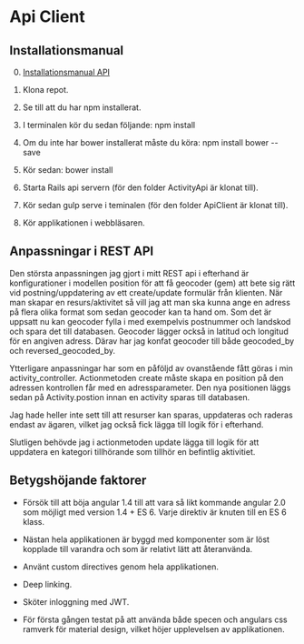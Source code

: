 # Api Client

## Installationsmanual

0. [Installationsmanual API](https://github.com/SheriefBadran/ActivityApi)

1. Klona repot.
2. Se till att du har npm installerat.
3. I terminalen kör du sedan följande:
npm install

4. Om du inte har bower installerat måste du köra:
npm install bower --save

5. Kör sedan:
bower install

6. Starta Rails api servern (för den folder ActivityApi är klonat till).

7. Kör sedan gulp serve i teminalen (för den folder ApiClient är klonat till).

8. Kör applikationen i webbläsaren.

## Anpassningar i REST API

Den största anpassningen jag gjort i mitt REST api i efterhand är konfigurationer i modellen position för att få geocoder (gem) att bete sig rätt
vid postning/uppdatering av ett create/update formulär från klienten. När man skapar en resurs/aktivitet så vill jag att man ska kunna ange en adress
på flera olika format som sedan geocoder kan ta hand om. Som det är uppsatt nu kan geocoder fylla i med exempelvis postnummer och landskod och
spara det till databasen. Geocoder lägger också in latitud och longitud för en angiven adress. Därav har jag konfat geocoder till både geocoded_by
och reversed_geocoded_by.

Ytterligare anpassningar har som en påföljd av ovanstående fått göras i min activity_controller. Actionmetoden create måste skapa en position
på den adressen kontrollen får med en adressparameter. Den nya positionen läggs sedan på Activity.postion innan en activity sparas till databasen.

Jag hade heller inte sett till att resurser kan sparas, uppdateras och raderas endast av ägaren, vilket jag också fick lägga till logik för i efterhand.

Slutligen behövde jag i actionmetoden update lägga till logik för att uppdatera en kategori tillhörande som tillhör en befintlig aktivitiet.

## Betygshöjande faktorer

* Försök till att böja angular 1.4 till att vara så likt kommande angular 2.0 som möjligt med version 1.4 + ES 6. Varje direktiv är knuten
till en ES 6 klass.

* Nästan hela applikationen är byggd med komponenter som är löst kopplade till varandra och som är relativt lätt att återanvända.

* Använt custom directives genom hela applikationen.

* Deep linking.

* Sköter inloggning med JWT.

* För första gången testat på att använda både specen och angulars css ramverk för material design, vilket höjer upplevelsen av applikationen.
